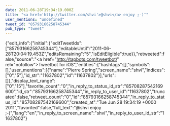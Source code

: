 ```yaml
---
date: 2011-06-28T19:34:19.000Z
title: "<a href='http://twitter.com/shvi'>@shvi</a> enjoy ;-)″"
user_mentions: "undefined"
tweet_id: "85793166258745344"
pub_type: "tweet"
---
```

{"edit_info":{"initial":{"editTweetIds":["85793166258745344"],"editableUntil":"2011-06-28T20:04:19.453Z","editsRemaining":"5","isEditEligible":true}},"retweeted":false,"source":"<a href=\"http://tapbots.com/tweetbot\" rel=\"nofollow\">Tweetbot for iOS</a>","entities":{"hashtags":[],"symbols":[],"user_mentions":[{"name":"Pierre Spring","screen_name":"shvi","indices":["0","5"],"id_str":"11637802","id":"11637802"}],"urls":[]},"display_text_range":["0","15"],"favorite_count":"0","in_reply_to_status_id_str":"85708287542169600","id_str":"85793166258745344","in_reply_to_user_id":"11637802","truncated":false,"retweet_count":"0","id":"85793166258745344","in_reply_to_status_id":"85708287542169600","created_at":"Tue Jun 28 19:34:19 +0000 2011","favorited":false,"full_text":"@shvi enjoy ;-)","lang":"en","in_reply_to_screen_name":"shvi","in_reply_to_user_id_str":"11637802"}
